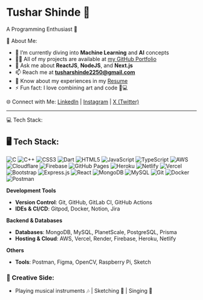 # Tushar Shinde 🌟
A Programming Enthusiast 💫

💫 About Me:
- 🌱 I’m currently diving into **Machine Learning** and **AI** concepts
- 👨‍💻 All of my projects are available at [my GitHub Portfolio](https://github.com/Tushar-Shinde31?tab=repositories)
- 💬 Ask me about **ReactJS**, **NodeJS**, and **Next.js**
- 📫 Reach me at **tusharshinde2250@gmail.com**
- 📄 Know about my experiences in my [Resume](https://drive.google.com/file/d/18lk-FPLU1rZ0azj8dFPQJJG9IPljA8cK/view)
- ⚡ Fun fact: I love combining art and code 🎨💻

🌐 Connect with Me:
[LinkedIn](https://www.linkedin.com/in/tushar-shinde-262335257/) | [Instagram](https://www.instagram.com/tusharryaar/profilecard/?igsh=MTZmeTBmZ2MxMWJsdw%3D%3D) | [X (Twitter)](https://twitter.com/tushar_shinde)

---

💻 Tech Stack:
## 🖥️ Tech Stack:

![C](https://img.shields.io/badge/-C-A8B9CC?style=flat-square&logo=c&logoColor=white)
![C++](https://img.shields.io/badge/-C%2B%2B-00599C?style=flat-square&logo=c%2B%2B&logoColor=white)
![CSS3](https://img.shields.io/badge/-CSS3-1572B6?style=flat-square&logo=css3)
![Dart](https://img.shields.io/badge/-Dart-0175C2?style=flat-square&logo=dart&logoColor=white)
![HTML5](https://img.shields.io/badge/-HTML5-E34F26?style=flat-square&logo=html5&logoColor=white)
![JavaScript](https://img.shields.io/badge/-JavaScript-F7DF1E?style=flat-square&logo=javascript&logoColor=black)
![TypeScript](https://img.shields.io/badge/-TypeScript-007ACC?style=flat-square&logo=typescript&logoColor=white)
![AWS](https://img.shields.io/badge/-AWS-232F3E?style=flat-square&logo=amazon-aws)
![Cloudflare](https://img.shields.io/badge/-Cloudflare-F38020?style=flat-square&logo=cloudflare&logoColor=white)
![Firebase](https://img.shields.io/badge/-Firebase-FFCA28?style=flat-square&logo=firebase&logoColor=black)
![GitHub Pages](https://img.shields.io/badge/-GitHub%20Pages-181717?style=flat-square&logo=github)
![Heroku](https://img.shields.io/badge/-Heroku-430098?style=flat-square&logo=heroku&logoColor=white)
![Netlify](https://img.shields.io/badge/-Netlify-00C7B7?style=flat-square&logo=netlify&logoColor=white)
![Vercel](https://img.shields.io/badge/-Vercel-000000?style=flat-square&logo=vercel&logoColor=white)
![Bootstrap](https://img.shields.io/badge/-Bootstrap-7952B3?style=flat-square&logo=bootstrap&logoColor=white)
![Express.js](https://img.shields.io/badge/-Express.js-000000?style=flat-square&logo=express&logoColor=white)
![React](https://img.shields.io/badge/-React-61DAFB?style=flat-square&logo=react&logoColor=black)
![MongoDB](https://img.shields.io/badge/-MongoDB-47A248?style=flat-square&logo=mongodb&logoColor=white)
![MySQL](https://img.shields.io/badge/-MySQL-4479A1?style=flat-square&logo=mysql&logoColor=white)
![Git](https://img.shields.io/badge/-Git-F05032?style=flat-square&logo=git&logoColor=white)
![Docker](https://img.shields.io/badge/-Docker-2496ED?style=flat-square&logo=docker&logoColor=white)
![Postman](https://img.shields.io/badge/-Postman-FF6C37?style=flat-square&logo=postman&logoColor=white)


**Development Tools**  
- **Version Control**: Git, GitHub, GitLab CI, GitHub Actions  
- **IDEs & CI/CD**: Gitpod, Docker, Notion, Jira  

**Backend & Databases**  
- **Databases**: MongoDB, MySQL, PlanetScale, PostgreSQL, Prisma  
- **Hosting & Cloud**: AWS, Vercel, Render, Firebase, Heroku, Netlify  

**Others**  
- **Tools**: Postman, Figma, OpenCV, Raspberry Pi, Sketch  

### 🎨 Creative Side:
- Playing musical instruments 🎶 | Sketching 🎨 | Singing 🎤
